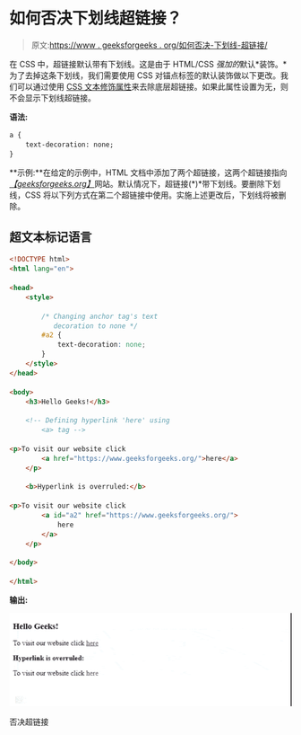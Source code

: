 # 如何否决下划线超链接？

> 原文:[https://www . geeksforgeeks . org/如何否决-下划线-超链接/](https://www.geeksforgeeks.org/how-to-overrule-underlining-hyperlinks/)

在 CSS 中，超链接默认带有下划线。这是由于 HTML/CSS *强加的*默认*装饰。*为了去掉这条下划线，我们需要使用 CSS 对锚点标签的默认装饰做以下更改。我们可以通过使用 [CSS 文本修饰属性](https://www.geeksforgeeks.org/css-text-decoration-property/)来去除底层超链接。如果此属性设置为无，则不会显示下划线超链接。

**语法:**

```html
a { 
    text-decoration: none; 
}
```

**示例:**在给定的示例中，HTML 文档中添加了两个超链接，这两个超链接指向[*【geeksforgeeks.org】*](https://www.geeksforgeeks.org/)网站。默认情况下，超链接(*)*带下划线。要删除下划线，CSS 将以下列方式在第二个超链接中使用。实施上述更改后，下划线将被删除。

## 超文本标记语言

```html
<!DOCTYPE html>
<html lang="en">

<head>
    <style>

        /* Changing anchor tag's text
           decoration to none */
        #a2 {
            text-decoration: none;
        }
    </style>
</head>

<body>
    <h3>Hello Geeks!</h3>

    <!-- Defining hyperlink 'here' using
        <a> tag -->

<p>To visit our website click
        <a href="https://www.geeksforgeeks.org/">here</a>
    </p>

    <b>Hyperlink is overruled:</b>

<p>To visit our website click
        <a id="a2" href="https://www.geeksforgeeks.org/">
            here
        </a>
    </p>

</body>

</html>
```

**输出:**

![](img/90c416aefe42e0ae9dd3443b82bcc7c4.png)

否决超链接